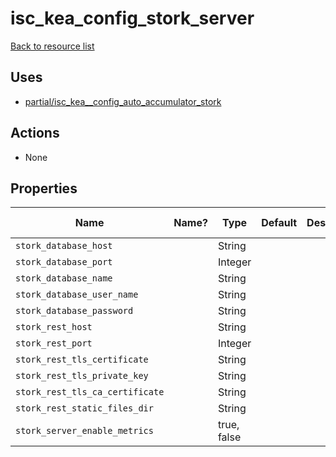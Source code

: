 # isc_kea_config_stork_server

[Back to resource list](README.md#resources)

## Uses

- [partial/isc_kea__config_auto_accumulator_stork](partial/isc_kea__config_auto_accumulator_stork.md)

## Actions

- None

## Properties

| Name                            | Name? | Type        | Default | Description | Allowed Values |
| ------------------------------- | ----- | ----------- | ------- | ----------- | -------------- |
| `stork_database_host`           |       | String      |         |             |                |
| `stork_database_port`           |       | Integer     |         |             |                |
| `stork_database_name`           |       | String      |         |             |                |
| `stork_database_user_name`      |       | String      |         |             |                |
| `stork_database_password`       |       | String      |         |             |                |
| `stork_rest_host`               |       | String      |         |             |                |
| `stork_rest_port`               |       | Integer     |         |             |                |
| `stork_rest_tls_certificate`    |       | String      |         |             |                |
| `stork_rest_tls_private_key`    |       | String      |         |             |                |
| `stork_rest_tls_ca_certificate` |       | String      |         |             |                |
| `stork_rest_static_files_dir`   |       | String      |         |             |                |
| `stork_server_enable_metrics`   |       | true, false |         |             |                |
